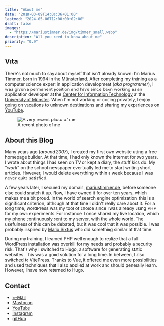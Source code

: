 ```yaml
---
title: "About me"
date: "2018-03-09T14:06:36+01:00"
lastmod: "2024-05-06T12:00:00+02:00"
draft: false
images:
  - "https://mariustimmer.de/img/timmer_small.webp"
description: "All you need to know about me"
priority: "0.9"
---
```


## Vita
There's not much to say about myself that isn't already known: I'm Marius Timmer,
born in 1994 in the Münsterland. After completing my training as a computer science
expert in application development (_aka programmer_), I was given a permanent
position and have since been working as an application developer at the [Center
for Information Technology](https://www.uni-muenster.de/IT/en/) at the [University
of Münster](https://www.uni-muenster.de/en/). When I'm not working or coding
privately, I enjoy going on vacations to unknown destinations and sharing
my experiences on [YouTube](https://www.youtube.com/channel/UCIROfdOW4gffuwYVNE1nwGg).

<figure class="right col3">
    <img
        alt="A very recent photo of me"
        src="/img/timmer.webp"
        srcset="/img/timmer_small.webp  480w,
                /img/timmer_medium.webp 960w,
                /img/timmer.webp 1024w"
    />
    <figcaption>A recent photo of me</figcaption>
</figure>

## About this Blog
Many years ago (_around 2007_), I created my first own website using a free homepage
builder. At that time, I had only known the internet for two years. I wrote about
things I had seen on TV or kept a diary, the stuff kids do. My "_work_" on the
school newspaper eventually led me to start writing short articles. However, I would
delete everything within a week because I was never quite satisfied.

A few years later, I secured my domain, [mariustimmer.de](https://mariustimmer.de/en/),
before someone else could snatch it up. Now, I have owned it for over ten years, which
makes me a bit proud. In the world of search engine optimization, this is a significant
criterion, although at that time I didn't really care about it. For a long time,
WordPress was my tool of choice since I was already using PHP for my own experiments.
For instance, I once shared my live location, which my phone continuously sent to
my server, with the whole world. The usefulness of this can be debated, but it was
cool that it was possible. I was probably inspired by [Mario Sixtus](https://mastodon.social/@sixtus)
who did something similar at that time.

During my training, I learned PHP well enough to realize that a full WordPress installation
was overkill for my needs and probably a security risk. That's why I switched to Hugo,
a software for generating static websites. This was a good solution for a long time.
In between, I also switched to VitePress. Thanks to Vue, it offered me even more
possibilities and used techniques that I also applied at work and should generally
learn. However, I have now returned to Hugo.

## Contact
 - [E-Mail](/gnupg)
 - [Mastodon](https://mastodon.mariustimmer.de/@timmer)
 - [YouTube](https://www.youtube.com/channel/UCKllWK67NhLhk6QAwLelVyA)
 - [Instagram](https://instagram.com/@timmer94)
 - [gitHub](https://github.com/mariustimmer)
